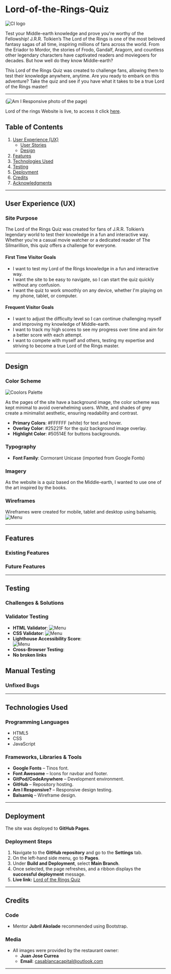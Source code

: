 # Lord-of-the-Rings-Quiz

![CI logo](https://codeinstitute.s3.amazonaws.com/fullstack/ci_logo_small.png)

Test your Middle-earth knowledge and prove you're worthy of the Fellowship!
J.R.R. Tolkien’s The Lord of the Rings is one of the most beloved fantasy sagas of all time, inspiring millions of fans across the world. From the Eriador to Mordor, the stories of Frodo, Gandalf, Aragorn, and countless other legendary characters have captivated readers and moviegoers for decades. But how well do they know Middle-earth?

This Lord of the Rings Quiz was created to challenge fans, allowing them to test their knowledge anywhere, anytime. Are you ready to embark on this adventure? Take the quiz and see if you have what it takes to be a true Lord of the Rings master! 


---

(![Am I Responsive photo of the page](amiresponsive.png))

Lord of the rings Website is live, to access it click [here](https://madlp345.github.io/Lord-of-the-Rings-Quiz/).

## Table of Contents

1. [User Experience (UX)](#user-experience-ux)
   - [User Stories](#user-stories)
   - [Design](#design)
2. [Features](#features)
3. [Technologies Used](#technologies-used)
4. [Testing](#testing)
5. [Deployment](#deployment)
6. [Credits](#credits)
7. [Acknowledgments](#acknowledgments)

---

## User Experience (UX)

### Site Purpose
The Lord of the Rings Quiz was created for fans of J.R.R. Tolkien’s legendary world to test their knowledge in a fun and interactive way. Whether you're a casual movie watcher or a dedicated reader of The Silmarillion, this quiz offers a challenge for everyone.

#### First Time Visitor Goals
- I want to test my Lord of the Rings knowledge in a fun and interactive way.
- I want the site to be easy to navigate, so I can start the quiz quickly without any confusion.
- I want the quiz to work smoothly on any device, whether I'm playing on my phone, tablet, or computer.

#### Frequent Visitor Goals
- I want to adjust the difficulty level so I can continue challenging myself and improving my knowledge of Middle-earth.
- I want to track my high scores to see my progress over time and aim for a better score with each attempt.
- I want to compete with myself and others, testing my expertise and striving to become a true Lord of the Rings master.



---

## Design

### Color Scheme
![Coolors Palette](../Lord-of-the-Rings-Quiz/assets/css/images/amiresponsive.png)

As the pages of the site have a background image, the color scheme was kept minimal to avoid overwhelming users. White, and shades of grey create a minimalist aesthetic, ensuring readability and contrast.

- **Primary Colors**: #FFFFFF (white) for text and hover.
- **Overlay Color**: #25221F for the quiz background image overlay.
- **Highlight Color**: #50514E for buttons  backgrounds.

### Typography
- **Font Family**: Cormorant Unicase (imported from Google Fonts)

### Imagery
As the website is a quiz based on the Middle-earth, I wanted to use one of the art inspired by the books. 

### Wireframes
Wireframes were created for mobile, tablet and desktop using balsamiq.
![Menu](images/)

---

## Features

### Existing Features


### Future Features


---

## Testing

### Challenges & Solutions


### Validator Testing
- **HTML Validator**: 
![Menu](images/)
- **CSS Validator**: 
![Menu](images/)
- **Lighthouse Accessibility Score**: <br>
![Menu](images/)
- **Cross-Browser Testing**: 
- **No broken links** 

## Manual Testing




### Unfixed Bugs


---

## Technologies Used

### Programming Languages
- HTML5
- CSS
- JavaScript

### Frameworks, Libraries & Tools
- **Google Fonts** – Tinos font.
- **Font Awesome** – Icons for navbar and footer.
- **GitPod/CodeAnywhere** – Development environment.
- **GitHub** – Repository hosting.
- **Am I Responsive?** – Responsive design testing.
- **Balsamiq** – Wireframe design.

---

## Deployment

The site was deployed to **GitHub Pages**.

### Deployment Steps
1. Navigate to the **GitHub repository** and go to the **Settings** tab.
2. On the left-hand side menu, go to **Pages**.
3. Under **Build and Deployment**, select **Main Branch**.
4. Once selected, the page refreshes, and a ribbon displays the **successful deployment** message.
5. **Live link:** [Lord of the Rings Quiz](https://madlp345.github.io/Lord-of-the-Rings-Quiz/index.html)

---

## Credits



### Code
- Mentor **Jubril Akolade** recommended using Bootstrap.

### Media
- All images were provided by the restaurant owner:
  - **Juan Jose Currea**
  - **Email**: casablancacapital@outlook.com

---